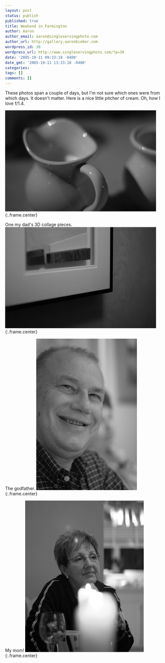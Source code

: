 ```yaml
---
layout: post
status: publish
published: true
title: Weekend in Farmington
author: Aaron
author_email: aaron@singleservingphoto.com
author_url: http://gallery.aaronbieber.com
wordpress_id: 38
wordpress_url: http://www.singleservingphoto.com/?p=38
date: '2005-10-11 09:33:18 -0400'
date_gmt: '2005-10-11 13:33:18 -0400'
categories:
tags: []
comments: []
---
```

These photos span a couple of days, but I'm not sure which ones were
from which days. It doesn't matter. Here is a nice little pitcher of
cream. Oh, how I love f/1.4.

![](/ssp/09oct05-01.jpg){:.frame.center}

One my dad's 3D collage pieces.
 ![](/ssp/09oct05-02.jpg){:.frame.center}

The godfather.
 ![](/ssp/09oct05-03.jpg){:.frame.center}

My mom!
 ![](/ssp/09oct05-04.jpg){:.frame.center}
